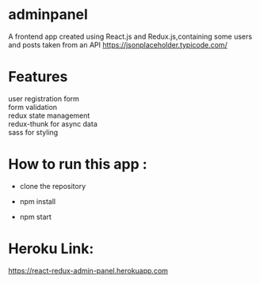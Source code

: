 # adminpanel
A frontend app created using React.js and Redux.js,containing some users and posts taken from an API https://jsonplaceholder.typicode.com/
# Features
 user registration form \
 form validation \
 redux state management \
 redux-thunk for async data \
 sass for styling 
 
# How to run this app :
* clone the repository

* npm install 

* npm start

# Heroku Link:  
https://react-redux-admin-panel.herokuapp.com
